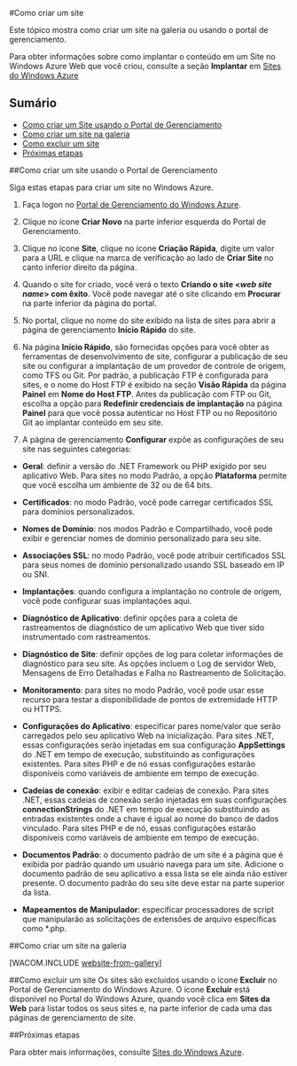 <properties linkid="manage-services-how-to-create-websites" urlDisplayName="Como criar" pageTitle="Como criar sites da Web - gerenciamento de serviço do Windows Azure" metaKeywords="Criando site no Azure, excluindo site no Azure" description="Saiba como criar um site usando o Portal de Gerenciamento do Windows Azure." metaCanonical="" services="web-sites" documentationCenter="" title="Como criar e implantar um Site" authors=""  solutions="" writer="timamm" manager="" editor=""  />

#Como criar um site

Este tópico mostra como criar um site na galeria ou usando o portal de gerenciamento.

Para obter informações sobre como implantar o conteúdo em um Site no Windows Azure Web que você criou, consulte a seção **Implantar** em [Sites do Windows Azure](/pt-br/documentation/services/web-sites/)

## Sumário ##

- [Como criar um Site usando o Portal de Gerenciamento](#createawebsiteportal)
- [Como criar um site na galeria](#howtocreatefromgallery)
- [Como excluir um site](#deleteawebsite)
- [Próximas etapas](#nextsteps)

##<a name="createawebsiteportal"></a>Como criar um site usando o Portal de Gerenciamento

Siga estas etapas para criar um site no Windows Azure.
	
1. Faça logon no [Portal de Gerenciamento do Windows Azure](http://manage.windowsazure.com/).

2. Clique no ícone **Criar Novo** na parte inferior esquerda do Portal de Gerenciamento.

3. Clique no ícone **Site**, clique no ícone **Criação Rápida**, digite um valor para a URL e clique na marca de verificação ao lado de **Criar Site** no canto inferior direito da página.

4. Quando o site for criado, você verá o texto **Criando o site <*web site name*> com êxito**. Você pode navegar até o site clicando em **Procurar** na parte inferior da página do portal.

5. No portal, clique no nome do site exibido na lista de sites para abrir a página de gerenciamento **Início Rápido** do site.

6. Na página **Início Rápido**, são fornecidas opções para você obter as ferramentas de desenvolvimento de site, configurar a publicação de seu site ou configurar a implantação de um provedor de controle de origem, como TFS ou Git. Por padrão, a publicação FTP é configurada para sites, e o nome do Host FTP é exibido na seção **Visão Rápida** da página **Painel** em **Nome do Host FTP**. Antes da publicação com FTP ou Git, escolha a opção para **Redefinir credenciais de implantação** na página **Painel** para que você possa autenticar no Host FTP ou no Repositório Git ao implantar conteúdo em seu site.

7. A página de gerenciamento **Configurar** expõe as configurações de seu site nas seguintes categorias:

 - **Geral**: definir a versão do .NET Framework ou PHP exigido por seu aplicativo Web. Para sites no modo Padrão, a opção **Plataforma** permite que você escolha um ambiente de 32 ou de 64 bits.

- **Certificados**: no modo Padrão, você pode carregar certificados SSL para domínios personalizados. 

- **Nomes de Domínio**: nos modos Padrão e Compartilhado, você pode exibir e gerenciar nomes de domínio personalizado para seu site.

- **Associações SSL**: no modo Padrão, você pode atribuir certificados SSL para seus nomes de domínio personalizado usando SSL baseado em IP ou SNI.

 - **Implantações**: quando configura a implantação no controle de origem, você pode configurar suas implantações aqui.

 - **Diagnóstico de Aplicativo**: definir opções para a coleta de rastreamentos de diagnóstico de um aplicativo Web que tiver sido instrumentado com rastreamentos. 

- **Diagnóstico de Site**: definir opções de log para coletar informações de diagnóstico para seu site. As opções incluem o Log de servidor Web, Mensagens de Erro Detalhadas e Falha no Rastreamento de Solicitação.

- **Monitoramento**: para sites no modo Padrão, você pode usar esse recurso para testar a disponibilidade de pontos de extremidade HTTP ou HTTPS. 

- **Configurações do Aplicativo**: especificar pares nome/valor que serão carregados pelo seu aplicativo Web na inicialização. Para sites .NET, essas configurações serão injetadas em sua configuração **AppSettings** do .NET em tempo de execução, substituindo as configurações existentes. Para sites PHP e de nó essas configurações estarão disponíveis como variáveis de ambiente em tempo de execução.

 - **Cadeias de conexão**: exibir e editar cadeias de conexão. Para sites .NET, essas cadeias de conexão serão injetadas em suas configurações **connectionStrings** do .NET em tempo de execução substituindo as entradas existentes onde a chave é igual ao nome do banco de dados vinculado. Para sites PHP e de nó, essas configurações estarão disponíveis como variáveis de ambiente em tempo de execução.

 - **Documentos Padrão**: o documento padrão de um site é a página que é exibida por padrão quando um usuário navega para um site. Adicione o documento padrão de seu aplicativo a essa lista se ele ainda não estiver presente.  O documento padrão do seu site deve estar na parte superior da lista.

- **Mapeamentos de Manipulador**: especificar processadores de script que manipularão as solicitações de extensões de arquivo específicas como *.php.

##<a name="howtocreatefromgallery"></a>Como criar um site na galeria

[WACOM.INCLUDE [website-from-gallery](../includes/website-from-gallery.md)]

##<a name="deleteawebsite"></a>Como excluir um site
Os sites são excluídos usando o ícone **Excluir** no Portal de Gerenciamento do Windows Azure. O ícone **Excluir** está disponível no Portal do Windows Azure, quando você clica em **Sites da Web** para listar todos os seus sites e, na parte inferior de cada uma das páginas de gerenciamento de site.

##<a name="nextsteps"></a>Próximas etapas

Para obter mais informações, consulte [Sites do Windows Azure](/pt-br/documentation/services/web-sites/).

